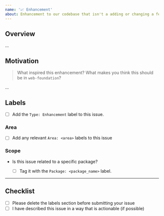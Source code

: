 ```yaml
---
name: '📈 Enhancement'
about: Enhancement to our codebase that isn't a adding or changing a feature
---
```


## Overview

...

## Motivation

> What inspired this enhancement? What makes you think this should be in `web-foundation`?

...

## Labels

- [ ] Add the `Type: Enhancement` label to this issue.

### Area

- [ ] Add any relevant `Area: <area>` labels to this issue

### Scope

- Is this issue related to a specific package?

  - [ ] Tag it with the `Package: <package_name>` label.

---

## Checklist

- [ ] Please delete the labels section before submitting your issue
- [ ] I have described this issue in a way that is actionable (if possible)
